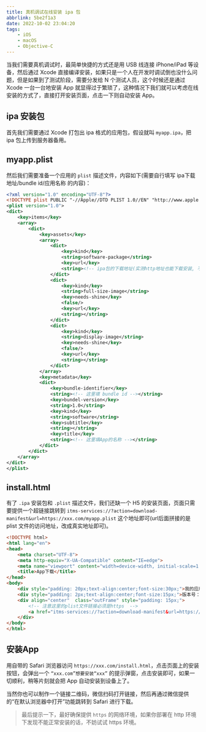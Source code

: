 ```yaml
---
title: 真机调试在线安装 ipa 包
abbrlink: 5be2f1a3
date: 2022-10-02 23:04:20
tags:
    - iOS
    - macOS
    - Objective-C
---
```


当我们需要真机调试时，最简单快捷的方式还是用 USB 线连接 iPhone/iPad 等设备，然后通过 Xcode 直接编译安装，如果只是一个人在开发时调试倒也没什么问题，但是如果到了测试阶段，需要分发给 N 个测试人员，这个时候还是通过 Xcode 一台一台地安装 App 就显得过于繁琐了，这种情况下我们就可以考虑在线安装的方式了，直接打开安装页面，点击一下则自动安装 App。

## ipa 安装包

首先我们需要通过 Xcode 打包出 ipa 格式的应用包，假设就叫 `myapp.ipa`，把 ipa 包上传到服务器备用。

## myapp.plist

然后我们需要准备一个应用的 `plist` 描述文件，内容如下(需要自行填写 ipa下载地址/bundle id/应用名称 的内容)：

```xml
<?xml version="1.0" encoding="UTF-8"?>
<!DOCTYPE plist PUBLIC "-//Apple//DTD PLIST 1.0//EN" "http://www.apple.com/DTDs/PropertyList-1.0.dtd">
<plist version="1.0">
<dict>
	<key>items</key>
	<array>
		<dict>
			<key>assets</key>
			<array>
				<dict>
					<key>kind</key>
					<string>software-package</string>
					<key>url</key>
					<string><!-- ipa包的下载地址(实测http地址也能下载安装, 不一定非要是https) -->https://xxx.com/myapp.ipa</string>
				</dict>
				<dict>
					<key>kind</key>
					<string>full-size-image</string>
					<key>needs-shine</key>
					<false/>
					<key>url</key>
					<string></string>
				</dict>
				<dict>
					<key>kind</key>
					<string>display-image</string>
					<key>needs-shine</key>
					<false/>
					<key>url</key>
					<string></string>
				</dict>
			</array>
			<key>metadata</key>
			<dict>
				<key>bundle-identifier</key>
				<string><!-- 这里填 bundle id --></string>
				<key>bundel-version</key>
				<string>1.0</string>
				<key>kind</key>
				<string>software</string>
				<key>subtitle</key>
				<string></string>
				<key>title</key>
				<string><!-- 这里填App的名称 --></string>
			</dict>
		</dict>
	</array>
</dict>
</plist>
```

## install.html

有了 `.ipa` 安装包和 `.plist` 描述文件，我们还缺一个 H5 的安装页面，页面只需要提供一个超链接跳转到 `itms-services://?action=download-manifest&url=https://xxx.com/myapp.plist` 这个地址即可(url后面拼接的是 plist 文件的访问地址，改成真实地址即可)。

```html
<!DOCTYPE html>
<html lang="en">
<head>
    <meta charset="UTF-8">
    <meta http-equiv="X-UA-Compatible" content="IE=edge">
    <meta name="viewport" content="width=device-width, initial-scale=1.0">
    <title>App下载</title>
</head>
<body>
    <div style="padding: 20px;text-align:center;font-size:30px;">我的应用名称</div>
    <div style="padding: 2px;text-align:center;font-size:15px;">版本号：1.0.0</div>
    <div align="center"  class="outFrame" style="padding: 15px;">
        <!-- 注意这里的plist文件链接必须是https  -->
        <a href="itms-services://?action=download-manifest&url=https://xxx.com/myapp.plist" style= "font-size:20px">点击此处安装</a>
    </div>
</body>
</html>
```

## 安装App

用自带的 Safari 浏览器访问 `https://xxx.com/install.html`，点击页面上的安装按钮，会弹出一个 `“xxx.com”想要安装“xxx”` 的提示弹窗，点击安装即可，如果一切顺利，稍等片刻就会把 App 自动安装到设备上了。

当然你也可以制作一个链接二维码，微信扫码打开链接，然后再通过微信提供的“在默认浏览器中打开”功能跳转到 Safari 进行下载。

> 最后提示一下，最好确保提供 `https` 的网络环境，如果你部署在 http 环境下发现不能正常安装的话，不妨试试 https 环境。
